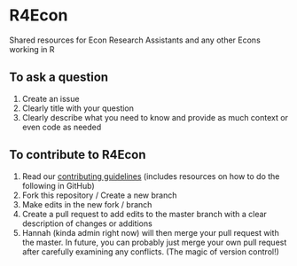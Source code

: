 # R4Econ
Shared resources for Econ Research Assistants and any other Econs working in R

## To ask a question
1. Create an issue
1. Clearly title with your question
1. Clearly describe what you need to know and provide as much context or even code as needed

## To contribute to R4Econ
1. Read our [contributing guidelines](Contributing.md) (includes resources on how to do the following in GitHub)
1. Fork this repository / Create a new branch
1. Make edits in the new fork / branch
1. Create a pull request to add edits to the master branch with a clear description of changes or additions
1. Hannah (kinda admin right now) will then merge your pull request with the master. In future, you can probably just merge your own pull request after carefully examining any conflicts. (The magic of version control!)
